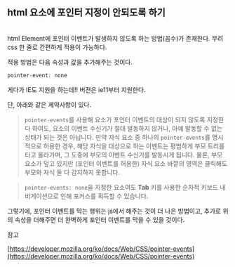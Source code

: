 ## html 요소에 포인터 지정이 안되도록 하기
<br>
html Element에 포인터 이벤트가 발생하지 않도록 하는 방법(꼼수)가 존재한다.
무려 css 한 줄로 간편하게 적용이 가능하다.

적용 방법은 다음 속성과 값을 추가해주는 것이다.


```css
pointer-event: none
```
게다가 IE도 지원을 하는데!! 버젼은 ie11부터 지원한다.

단, 아래와 같은 제약사항이 있다.

> `pointer-events`를 사용해 요소가 포인터 이벤트의 대상이 되지 않도록 지정한다 하여도, 요소의 이벤트 수신기가 절대 발동하지 않거나, 아예 발동할 수 없는 상태가 되는 것은 아닙니다. 만약 자식 요소 중 하나의 `pointer-events`를 명시적으로 허용한 경우, 해당 자식을 대상으로 하는 이벤트는 평범하게 부모 트리를 타고 올라가며, 그 도중에 부모의 이벤트 수신기를 발동시게 됩니다. 물론, 부모 요소가 덮고 있지만 (포인터 이벤트를 허용한) 자식 요소 바깥의 영역은 클릭해도 부모와 자식 둘 다 감지하지 못합니다.
> 

> `pointer-events: none`을 지정한 요소여도 **Tab** 키를 사용한 순차적 키보드 내비게이션으로 인해 포커스를 획득할 수 있습니다.
> 

그렇기에, 포인터 이벤트를 막는 행위는 js에서 해주는 것이 더 나은 방법이고, 추가로 위의 속성을 더해주면 더 완벽하게 포인터 이벤트를 막을 수 있을 것이다.


참고

[https://developer.mozilla.org/ko/docs/Web/CSS/pointer-events](https://developer.mozilla.org/ko/docs/Web/CSS/pointer-events)
